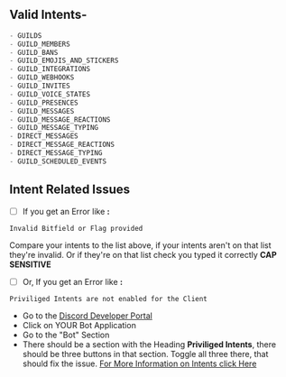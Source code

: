 ## Valid Intents-
```javascript
- GUILDS
- GUILD_MEMBERS
- GUILD_BANS
- GUILD_EMOJIS_AND_STICKERS
- GUILD_INTEGRATIONS
- GUILD_WEBHOOKS
- GUILD_INVITES
- GUILD_VOICE_STATES
- GUILD_PRESENCES
- GUILD_MESSAGES
- GUILD_MESSAGE_REACTIONS
- GUILD_MESSAGE_TYPING
- DIRECT_MESSAGES
- DIRECT_MESSAGE_REACTIONS
- DIRECT_MESSAGE_TYPING
- GUILD_SCHEDULED_EVENTS
```

## Intent Related Issues
- [ ] If you get an Error like **:**
```
Invalid Bitfield or Flag provided
``` 
Compare your intents to the list above, if your intents aren't on that list they're invalid. Or if they're on that list check you typed it correctly **CAP SENSITIVE**

- [ ]  Or, If you get an Error like **:**
```
Priviliged Intents are not enabled for the Client
```

- Go to the [Discord Developer Portal](https://discord.com/developers/applications)
- Click on YOUR Bot Application
- Go to the "Bot" Section
- There should be a section with the Heading **Priviliged Intents**, there should be three buttons in that section.
  Toggle all three there, that should fix the issue.
  [For More Information on Intents click Here](https://discord.com/developers/docs/topics/gateway) 

